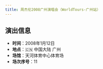 ```yaml
---
title: 周杰伦2008广州演唱会（WorldTours-广州站）
---
```



## 演出信息
- **时间**：2008年1月12日
- **地点**：🇨🇳 中国大陆 广州
- **场馆**：天河体育中心体育场
- **场次序号**：11